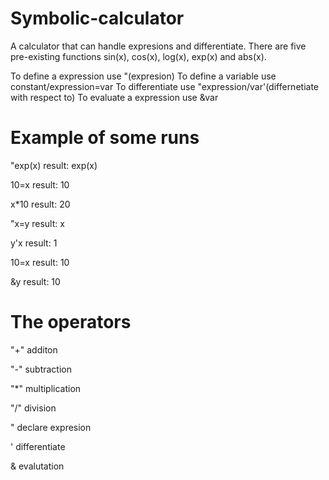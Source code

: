 # Symbolic-calculator

A calculator that can handle expresions and differentiate. There are five pre-existing functions sin(x), cos(x), log(x), exp(x) and abs(x).

To define a expression use "(expresion)
To define a variable use constant/expression=var
To differentiate use "expression/var'(differnetiate with respect to)
To evaluate a expression use &var

# Example of some runs

"exp(x)
result: exp(x)

10=x
result: 10

x*10
result: 20

"x=y
result: x

y'x
result: 1

10=x
result: 10

&y
result: 10

# The operators 

"+" additon

"-" subtraction

"*" multiplication

"/" division

" declare expresion

' differentiate

& evalutation


